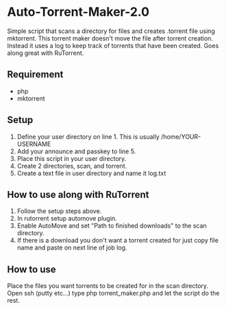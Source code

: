 # Auto-Torrent-Maker-2.0
Simple script that scans a directory for files and creates .torrent file using mktorrent.  This torrent maker doesn't move the file after torrent creation.  Instead it uses a log to keep track of torrents that have been created.  Goes along great with RuTorrent.

## Requirement
* php
* mktorrent

## Setup
1. Define your user directory on line 1.  This is usually /home/YOUR-USERNAME
2. Add your announce and passkey to line 5.
3. Place this script in your user directory.
4. Create 2 directories, scan, and torrent.
5. Create a text file in user directory and name it log.txt

## How to use along with RuTorrent
1. Follow the setup steps above.
2. In rutorrent setup automove plugin. 
3. Enable AutoMove and set "Path to finished downloads" to the scan directory.
4. If there is a download you don't want a torrent created for just copy file name and paste on next line of job log.

## How to use
Place the files you want torrents to be created for in the scan directory.  Open ssh (putty etc...) type php torrent_maker.php and let the script do the rest.

